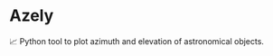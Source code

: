# Azely

:chart_with_upwards_trend: Python tool to plot azimuth and elevation of astronomical objects.

